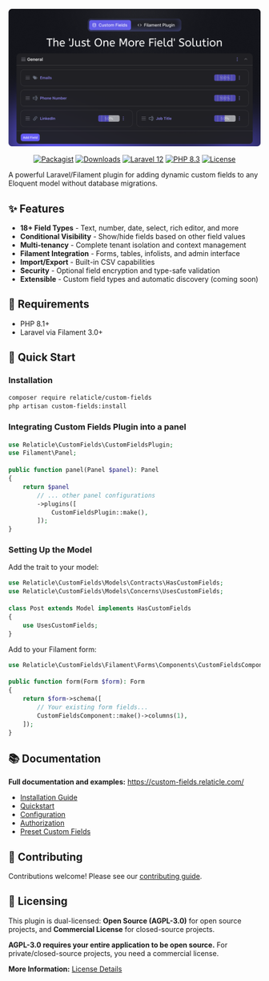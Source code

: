 ![Custom Fields](art/preview.png)

<p align="center">
  <a href="https://packagist.org/packages/relaticle/custom-fields"><img src="https://img.shields.io/packagist/v/relaticle/custom-fields.svg?style=for-the-badge" alt="Packagist"></a>
   <a href="https://packagist.org/packages/relaticle/custom-fields"><img src="https://img.shields.io/packagist/dt/relaticle/custom-fields.svg?style=for-the-badge" alt="Downloads"></a>
  <a href="https://laravel.com/docs/12.x"><img src="https://img.shields.io/badge/Laravel-12.x-FF2D20?style=for-the-badge&logo=laravel" alt="Laravel 12"></a>
  <a href="https://php.net"><img src="https://img.shields.io/badge/PHP-8.3-777BB4?style=for-the-badge&logo=php" alt="PHP 8.3"></a>
  <a href="https://github.com/Relaticle/custom-fields/blob/main/LICENSE"><img src="https://img.shields.io/badge/License-AGPL--3.0-blue.svg?style=for-the-badge" alt="License"></a>
</p>

A powerful Laravel/Filament plugin for adding dynamic custom fields to any Eloquent model without database migrations.

## ✨ Features

- **18+ Field Types** - Text, number, date, select, rich editor, and more
- **Conditional Visibility** - Show/hide fields based on other field values
- **Multi-tenancy** - Complete tenant isolation and context management
- **Filament Integration** - Forms, tables, infolists, and admin interface
- **Import/Export** - Built-in CSV capabilities
- **Security** - Optional field encryption and type-safe validation
- **Extensible** - Custom field types and automatic discovery (coming soon)

## 🔧 Requirements

- PHP 8.1+
- Laravel via Filament 3.0+

## 🚀 Quick Start

### Installation

```bash
composer require relaticle/custom-fields
php artisan custom-fields:install
```

### Integrating Custom Fields Plugin into a panel

```php
use Relaticle\CustomFields\CustomFieldsPlugin;
use Filament\Panel;

public function panel(Panel $panel): Panel
{
    return $panel
        // ... other panel configurations
        ->plugins([
            CustomFieldsPlugin::make(),
        ]);
}
```

### Setting Up the Model

Add the trait to your model:

```php
use Relaticle\CustomFields\Models\Contracts\HasCustomFields;
use Relaticle\CustomFields\Models\Concerns\UsesCustomFields;

class Post extends Model implements HasCustomFields
{
    use UsesCustomFields;
}
```

Add to your Filament form:

```php
use Relaticle\CustomFields\Filament\Forms\Components\CustomFieldsComponent;

public function form(Form $form): Form
{
    return $form->schema([
        // Your existing form fields...
        CustomFieldsComponent::make()->columns(1),
    ]);
}
```

## 📚 Documentation

**Full documentation and examples:** https://custom-fields.relaticle.com/

- [Installation Guide](https://custom-fields.relaticle.com/installation)
- [Quickstart](https://custom-fields.relaticle.com/quickstart)
- [Configuration](https://custom-fields.relaticle.com/essentials/configuration)
- [Authorization](https://custom-fields.relaticle.com/essentials/authorization)
- [Preset Custom Fields](https://custom-fields.relaticle.com/essentials/preset-custom-fields)

## 🤝 Contributing

Contributions welcome! Please see our [contributing guide](https://custom-fields.relaticle.com/help-support/contributing).

## 📄 Licensing

This plugin is dual-licensed: **Open Source (AGPL-3.0)** for open source projects, and **Commercial License** for closed-source projects.

**AGPL-3.0 requires your entire application to be open source.** For private/closed-source projects, you need a commercial license.

**More Information:** [License Details](https://custom-fields.relaticle.com/legal-acknowledgments/license)  

